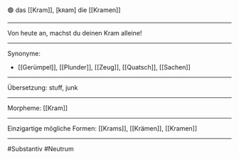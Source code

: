 🟢 das [[Kram]], [kʀam]
die [[Kramen]]

---
 Von heute an, machst du deinen Kram alleine!

---
Synonyme: 
- [[Gerümpel]], [[Plunder]], [[Zeug]], [[Quatsch]], [[Sachen]]

---
Übersetzung: stuff, junk

---
Morpheme:
[[Kram]]

---
Einzigartige mögliche Formen: [[Krams]], [[Krämen]], [[Kramen]]

---
#Substantiv #Neutrum